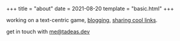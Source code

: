 +++
title = "about"
date = 2021-08-20
template = "basic.html"
+++

working on a text-centric game, [blogging](/posts), [sharing cool links](/links).

get in touch with [me@tadeas.dev](mailto:me@tadeas.dev)
